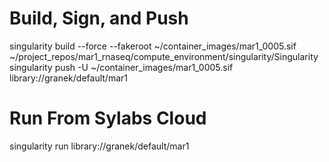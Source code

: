 # Build, Sign, and Push
singularity build --force --fakeroot ~/container_images/mar1_0005.sif \
  ~/project_repos/mar1_rnaseq/compute_environment/singularity/Singularity
singularity push -U ~/container_images/mar1_0005.sif library://granek/default/mar1

# Run From Sylabs Cloud
singularity run library://granek/default/mar1
